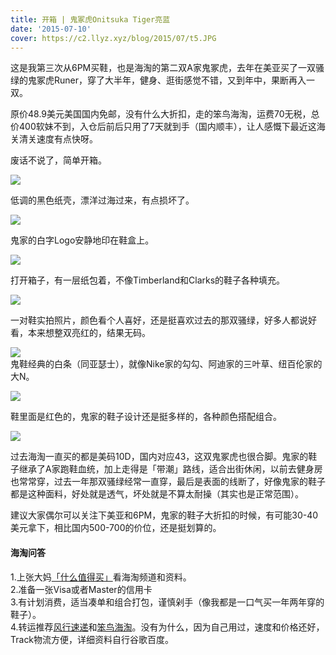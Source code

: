 ```yaml
---
title: 开箱 | 鬼冢虎Onitsuka Tiger亮蓝
date: '2015-07-10'
cover: https://c2.llyz.xyz/blog/2015/07/t5.JPG
---
```



这是我第三次从6PM买鞋，也是海淘的第二双A家鬼冢虎，去年在美亚买了一双骚绿的鬼冢虎Runer，穿了大半年，健身、逛街感觉不错，又到年中，果断再入一双。

原价48.9美元美国国内免邮，没有什么大折扣，走的笨鸟海淘，运费70无税，总价400软妹不到，入仓后前后只用了7天就到手（国内顺丰），让人感慨下最近这海关清关速度有点快呀。

废话不说了，简单开箱。

![](https://c2.llyz.xyz/blog/2015/07/t9.JPG)

低调的黑色纸壳，漂洋过海过来，有点损坏了。

![](https://c2.llyz.xyz/blog/2015/07/t8.JPG)

鬼家的白字Logo安静地印在鞋盒上。

![](https://c2.llyz.xyz/blog/2015/07/t7.JPG)

打开箱子，有一层纸包着，不像Timberland和Clarks的鞋子各种填充。

![](https://c2.llyz.xyz/blog/2015/07/t6.JPG)

一对鞋实拍照片，颜色看个人喜好，还是挺喜欢过去的那双骚绿，好多人都说好看，本来想整双亮红的，结果无码。

![](https://c2.llyz.xyz/blog/2015/07/t5.JPG)  
鬼鞋经典的白条（同亚瑟士），就像Nike家的勾勾、阿迪家的三叶草、纽百伦家的大N。

![](https://c2.llyz.xyz/blog/2015/07/t3.JPG)

鞋里面是红色的，鬼家的鞋子设计还是挺多样的，各种颜色搭配组合。

![](https://c2.llyz.xyz/blog/2015/07/t2.JPG)

过去海淘一直买的都是美码10D，国内对应43，这双鬼冢虎也很合脚。鬼家的鞋子继承了A家跑鞋血统，加上走得是「带潮」路线，适合出街休闲，以前去健身房也常常穿，过去一年那双骚绿经常一直穿，最后是表面的线断了，好像鬼家的鞋子都是这种面料，好处就是透气，坏处就是不算太耐操（其实也是正常范围）。

建议大家偶尔可以关注下美亚和6PM，鬼家的鞋子大折扣的时候，有可能30-40美元拿下，相比国内500-700的价位，还是挺划算的。

#### 海淘问答

1.上张大妈[「什么值得买」](https://www.smzdm.com/)看海淘频道和资料。  
2.准备一张Visa或者Master的信用卡  
3.有计划消费，适当凑单和组合打包，谨慎剁手（像我都是一口气买一年两年穿的鞋子）。  
4.转运推荐[风行速递](https://www.fengex.com/#/index)和[笨鸟海淘](https://www.birdex.cn/)。没有为什么，因为自己用过，速度和价格还好，Track物流方便，详细资料自行谷歌百度。
